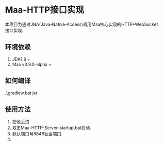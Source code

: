 # Maa-HTTP接口实现

本项目为通过JNA(Java-Native-Access)调用Maa核心实现的HTTP+WebSocket接口实现.

## 环境依赖
1. JDK1.8 +
2. Maa v3.9.0-alpha +

## 如何编译
.\gradlew.bat jar 

## 使用方法

1. 把他丢进
2. 双击Maa-HTTP-Server-startup.bat启动.
3. 默认端口号8848钛金端口.
4. 
